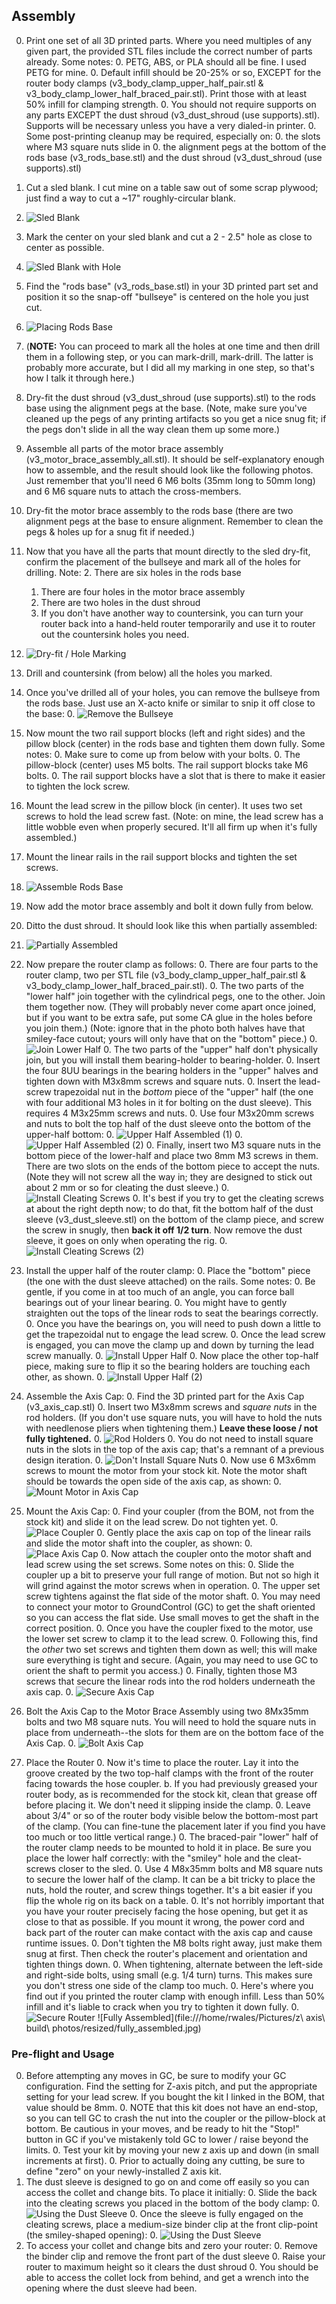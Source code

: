 ## Assembly

0. Print one set of all 3D printed parts. Where you need multiples of any given part, the provided STL files include the correct number of parts already. Some notes:
	0. PETG, ABS, or PLA should all be fine. I used PETG for mine.
	0. Default infill should be 20-25% or so, EXCEPT for the router body clamps (v3_body_clamp_upper_half_pair.stl & v3_body_clamp_lower_half_braced_pair.stl). Print those with at least 50% infill for clamping strength.
	0. You should not require supports on any parts EXCEPT the dust shroud (v3_dust_shroud (use supports).stl). Supports will be necessary unless you have a very dialed-in printer.
	0. Some post-printing cleanup may be required, especially on:
		0. the slots where M3 square nuts slide in
		0. the alignment pegs at the bottom of the rods base (v3_rods_base.stl) and the dust shroud (v3_dust_shroud (use supports).stl)
1. Cut a sled blank. I cut mine on a table saw out of some scrap plywood; just find a way to cut a ~17" roughly-circular blank. 
0. ![Sled Blank](https://raw.githubusercontent.com/MaslowCommunityGarden/Yet-Another-Z-Axis-Mod/Version-3/sled_blank.jpg)
2. Mark the center on your sled blank and cut a 2 - 2.5" hole as close to center as possible.
0. ![Sled Blank with Hole](https://raw.githubusercontent.com/MaslowCommunityGarden/Yet-Another-Z-Axis-Mod/Version-3/sled_blank_w_hole.jpg)
1. Find the "rods base" (v3_rods_base.stl) in your 3D printed part set and position it so the snap-off "bullseye" is centered on the hole you just cut. 
0. ![Placing Rods Base](https://raw.githubusercontent.com/MaslowCommunityGarden/Yet-Another-Z-Axis-Mod/Version-3/placing_rods_base.jpg)
0. (**NOTE:** You can proceed to mark all the holes at one time and then drill them in a following step, or you can mark-drill, mark-drill. The latter is probably more accurate, but I did all my marking in one step, so that's how I talk it through here.)
0. Dry-fit the dust shroud (v3_dust_shroud (use supports).stl) to the rods base using the alignment pegs at the base. (Note, make sure you've cleaned up the pegs of any printing artifacts so you get a nice snug fit; if the pegs don't slide in all the way clean them up some more.)
0. Assemble all parts of the motor brace assembly (v3_motor_brace_assembly_all.stl). It should be self-explanatory enough how to assemble, and the result should look like the following photos. Just remember that you'll need 6 M6 bolts (35mm long to 50mm long) and 6 M6 square nuts to attach the cross-members.
0. Dry-fit the motor brace assembly to the rods  base (there are two alignment pegs at the base to ensure alignment. Remember to clean the pegs & holes up for a snug fit if needed.)
0. Now that you have all the parts that mount directly to the sled dry-fit, confirm the placement of the bullseye and mark all of the holes for drilling. Note:
	2. There are six holes in the rods base
	1. There are four holes in the motor brace assembly
	0. There are two holes in the dust shroud
	0. If you don't have another way to countersink, you can turn your router back into a hand-held router temporarily and use it to router out the countersink holes you need.
0. ![Dry-fit / Hole Marking](https://raw.githubusercontent.com/MaslowCommunityGarden/Yet-Another-Z-Axis-Mod/Version-3/dry_fit_hole_marking.jpg)
0. Drill and countersink (from below) all the holes you marked.
0. Once you've drilled all of your holes, you can remove the bullseye from the rods base. Just use an X-acto knife or similar to snip it off close to the base:
	0. ![Remove the Bullseye](https://raw.githubusercontent.com/MaslowCommunityGarden/Yet-Another-Z-Axis-Mod/Version-3/remove_bullseye.jpg)

2. Now mount the two rail support blocks (left and right sides) and the pillow block (center) in the rods base and tighten them down fully. Some notes:
	0. Make sure to come up from below with your bolts.
	0. The pillow-block (center) uses M5 bolts. The rail support blocks take M6 bolts.
	0. The rail support blocks have a slot that is there to make it easier to tighten the lock screw. 
2. Mount the lead screw in the pillow block (in center). It uses two set screws to hold the lead screw fast.  (Note: on mine, the lead screw has a little wobble even when properly secured. It'll all firm up when it's fully assembled.)
3. Mount the linear rails in the rail support blocks and tighten the set screws.
0. ![Assemble Rods Base](https://raw.githubusercontent.com/MaslowCommunityGarden/Yet-Another-Z-Axis-Mod/Version-3/assemble_rods_base.jpg)
0. Now add the motor brace assembly and bolt it down fully from below.
0. Ditto the dust shroud. It should look like this when partially assembled:
0. ![Partially Assembled](https://raw.githubusercontent.com/MaslowCommunityGarden/Yet-Another-Z-Axis-Mod/Version-3/partially_assembled.jpg)
0. Now prepare the router clamp as follows:
	0. There are four parts to the router clamp, two per STL file (v3_body_clamp_upper_half_pair.stl & v3_body_clamp_lower_half_braced_pair.stl).
	0. The two parts of the "lower half" join together with the cylindrical pegs, one to the other. Join them together now. (They will probably never come apart once joined, but if you want to be extra safe, put some CA glue in the holes before you join them.) (Note: ignore that in the photo both halves have that smiley-face cutout; yours will only have that on the "bottom" piece.)
	0. ![Join Lower Half](https://raw.githubusercontent.com/MaslowCommunityGarden/Yet-Another-Z-Axis-Mod/Version-3/join_lower_half.jpg)
	0. The two parts of the "upper" half don't physically join, but you will install them bearing-holder to bearing-holder.
	0. Insert the four 8UU bearings in the bearing holders in the "upper" halves and tighten down with M3x8mm screws and square nuts.
	0. Insert the lead-screw trapezoidal nut in the *bottom* piece of the "upper" half (the one with four additional M3 holes in it for bolting on the dust sleeve). This requires 4 M3x25mm screws and nuts.
	0. Use four M3x20mm screws and nuts to bolt the top half of the dust sleeve onto the bottom of the upper-half bottom:
	0. ![Upper Half Assembled (1)](https://raw.githubusercontent.com/MaslowCommunityGarden/Yet-Another-Z-Axis-Mod/Version-3/upper_half_assembled_1.jpg)
	0. ![Upper Half Assembled (2)](https://raw.githubusercontent.com/MaslowCommunityGarden/Yet-Another-Z-Axis-Mod/Version-3/upper_half_assembled_2.jpg)
	0. Finally, insert two M3 square nuts in the bottom piece of the lower-half and place two 8mm M3 screws in them. There are two slots on the ends of the bottom piece to accept the nuts. (Note they will not screw all the way in; they are designed to stick out about 2 mm or so for cleating the dust sleeve.)
	0. ![Install Cleating Screws](https://raw.githubusercontent.com/MaslowCommunityGarden/Yet-Another-Z-Axis-Mod/Version-3/install_cleating_screws.jpg)
		0. It's best if you try to get the cleating screws at about the right depth now; to do that, fit the bottom half of the dust sleeve (v3_dust_sleeve.stl) on the bottom of the clamp piece, and screw the screw in snugly, then **back it off 1/2 turn**. Now remove the dust sleeve, it goes on only when operating the rig.
		0. ![Install Cleating Screws (2)](https://raw.githubusercontent.com/MaslowCommunityGarden/Yet-Another-Z-Axis-Mod/Version-3/install_cleating_screws_2.jpg)
0. Install the upper half of the router clamp:
	0. Place the "bottom" piece (the one with the dust sleeve attached) on the rails. Some notes:
		0. Be gentle, if you come in at too much of an angle, you can force ball bearings out of your linear bearing.
		0. You might have to gently straighten out the tops of the linear rods to seat the bearings correctly.
		0. Once you have the bearings on, you will need to push down a little to get the trapezoidal nut to engage the lead screw.
		0. Once the lead screw is engaged, you can move the clamp up and down by turning the lead screw manually.
		0. ![Install Upper Half](https://raw.githubusercontent.com/MaslowCommunityGarden/Yet-Another-Z-Axis-Mod/Version-3/install_upper_half.jpg)
		0. Now place the other top-half piece, making sure to flip it so the bearing holders are touching each other, as shown.
		0. ![Install Upper Half (2)](https://raw.githubusercontent.com/MaslowCommunityGarden/Yet-Another-Z-Axis-Mod/Version-3/install_upper_half_2.jpg)
0. Assemble the Axis Cap:
	0. Find the 3D printed part for the Axis Cap (v3_axis_cap.stl)
	0. Insert two M3x8mm screws and *square nuts* in the rod holders. (If you don't use square nuts, you will have to hold the nuts with needlenose pliers when tightening them.) **Leave these loose / not fully tightened.**
	0. ![Rod Holders](https://raw.githubusercontent.com/MaslowCommunityGarden/Yet-Another-Z-Axis-Mod/Version-3/secure_rod_holders.jpg)
	0. You do not need to install square nuts in the slots in the top of the axis cap; that's a remnant of a previous design iteration.
	0. ![Don't Install Square Nuts](https://raw.githubusercontent.com/MaslowCommunityGarden/Yet-Another-Z-Axis-Mod/Version-3/dont_install_nuts_here.jpg)
	0. Now use 6 M3x6mm screws to mount the motor from your stock kit. Note the motor shaft should be towards the open side of the axis cap, as shown:
	0. ![Mount Motor in Axis Cap](https://raw.githubusercontent.com/MaslowCommunityGarden/Yet-Another-Z-Axis-Mod/Version-3/mount_motor.jpg)
0. Mount the Axis Cap:
	0. Find your coupler (from the BOM, not from the stock kit) and slide it on the lead screw. Do not tighten yet.
	0. ![Place Coupler](https://raw.githubusercontent.com/MaslowCommunityGarden/Yet-Another-Z-Axis-Mod/Version-3/place_coupler.jpg)
	0. Gently place the axis cap on top of the linear rails and slide the motor shaft into the coupler, as shown:
	0. ![Place Axis Cap](https://raw.githubusercontent.com/MaslowCommunityGarden/Yet-Another-Z-Axis-Mod/Version-3/place_axis_cap.jpg)
	0. Now attach the coupler onto the motor shaft and lead screw using the set screws. Some notes on this:
		0. Slide the coupler up a bit to preserve your full range of motion. But not so high it will grind against the motor screws when in operation.
		0. The upper set screw tightens against the flat side of the motor shaft.
		0. You may need to connect your motor to GroundControl (GC) to get the shaft oriented so you can access the flat side. Use small moves to get the shaft in the correct position.
		0. Once you have the coupler fixed to the motor, use the lower set screw to clamp it to the lead screw.
		0. Following this, find the *other* two set screws and tighten them down as well; this will make sure everything is tight and secure. (Again, you may need to use GC to orient the shaft to permit you access.)
		0. Finally, tighten those M3 screws that secure the linear rods into the rod holders underneath the axis cap.
	0. ![Secure Axis Cap](https://raw.githubusercontent.com/MaslowCommunityGarden/Yet-Another-Z-Axis-Mod/Version-3/secure_axis_cap.jpg)
0. Bolt the Axis Cap to the Motor Brace Assembly using two 8Mx35mm bolts and two M8 square nuts. You will need to hold the square nuts in place from underneath--the slots for them are on the bottom face of the Axis Cap.
	0. ![Bolt Axis Cap](https://raw.githubusercontent.com/MaslowCommunityGarden/Yet-Another-Z-Axis-Mod/Version-3/bolt_axis_cap.jpg)
0. Place the Router
	0. Now it's time to place the router. Lay it into the groove created by the two top-half clamps with the front of the router facing towards the hose coupler.
	b. If you had previously greased your router body, as is recommended for the stock kit, clean that grease off before placing it. We don't need it slipping inside the clamp.
	0. Leave about 3/4" or so of the router body visible below the bottom-most part of the clamp. (You can fine-tune the placement later if you find you have too much or too little vertical range.)
	0. The braced-pair "lower" half of the router clamp needs to be mounted to hold it in place. Be sure you place the lower half correctly: with the "smiley" hole and the cleat-screws closer to the sled.
	0. Use 4 M8x35mm bolts and M8 square nuts to secure the lower half of the clamp. It can be a bit tricky to place the nuts, hold the router, and screw things together. It's a bit easier if you flip the whole rig on its back on a table.
	0. It's not horribly important that you have your router precisely facing the hose opening, but get it as close to that as possible. If you mount it wrong, the power cord and back part of the router can make contact with the axis cap and cause runtime issues.
	0. Don't tighten the M8 bolts right away, just make them snug at first. Then check the router's placement and orientation and tighten things down.
	0. When tightening, alternate between the left-side and right-side bolts, using small (e.g. 1/4 turn) turns. This makes sure you don't stress one side of the clamp too much.
	0. Here's where you find out if you printed the router clamp with enough infill. Less than 50% infill and it's liable to crack when you try to tighten it down fully.
	0. ![Secure Router](https://raw.githubusercontent.com/MaslowCommunityGarden/Yet-Another-Z-Axis-Mod/Version-3/secure_router.jpg)
![Fully Assembled](file:///home/rwales/Pictures/z\ axis\ build\ photos/resized/fully_assembled.jpg)


### Pre-flight and Usage

0. Before attempting any moves in GC, be sure to modify your GC configuration. Find the setting for Z-axis pitch, and put the appropriate setting for your lead screw. If you bought the kit I linked in the BOM, that value should be 8mm.
	0. NOTE that this kit does not have an end-stop, so you can tell GC to crash the nut into the coupler or the pillow-block at bottom. Be cautious in your moves, and be ready to hit the "Stop!" button in GC if you've mistakenly told GC to lower / raise beyond the limits.
	0. Test your kit by moving your new z axis up and down (in small increments at first).
	0. Prior to actually doing any cutting, be sure to define "zero" on your newly-installed Z axis kit.
0. The dust sleeve is designed to go on and come off easily so you can access the collet and change bits. To place it initially:
	0. Slide the back into the cleating screws you placed in the bottom of the body clamp:
	0. ![Using the Dust Sleeve](https://raw.githubusercontent.com/MaslowCommunityGarden/Yet-Another-Z-Axis-Mod/Version-3/dust_sleeve_1.jpg)
	0. Once the sleeve is fully engaged on the cleating screws, place a medium-size binder clip at the front clip-point (the smiley-shaped opening):
	0. ![Using the Dust Sleeve](https://raw.githubusercontent.com/MaslowCommunityGarden/Yet-Another-Z-Axis-Mod/Version-3/dust_sleeve_2.jpg)
0. To access your collet and change bits and zero your router:
	0. Remove the binder clip and remove the front part of the dust sleeve
	0. Raise your router to maximum height so it clears the dust shroud
	0. You should be able to access the collet lock from behind, and get a wrench into the opening where the dust sleeve had been.

